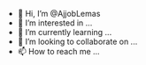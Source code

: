 - 👋 Hi, I’m @AjjobLemas
- 👀 I’m interested in ...
- 🌱 I’m currently learning ...
- 💞️ I’m looking to collaborate on ...
- 📫 How to reach me ...

<!---
AjjobLemas/AjjobLemas is a ✨ special ✨ repository because its `README.md` (this file) appears on your GitHub profile.
You can click the Preview link to take a look at your changes.
--->
